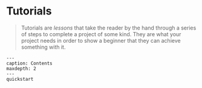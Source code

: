 # Tutorials

> Tutorials are _lessons_ that take the reader by the hand through a
> series of steps to complete a project of some kind. They are what
> your project needs in order to show a beginner that they can achieve
> something with it.


```{toctree}
---
caption: Contents
maxdepth: 2
---
quickstart
```
